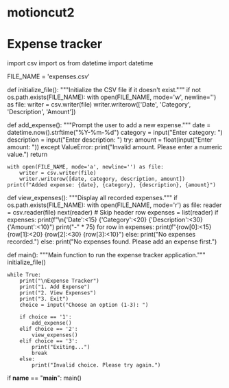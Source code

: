# motioncut2
# Expense tracker
import csv
import os
from datetime import datetime

FILE_NAME = 'expenses.csv'

def initialize_file():
    """Initialize the CSV file if it doesn't exist."""
    if not os.path.exists(FILE_NAME):
        with open(FILE_NAME, mode='w', newline='') as file:
            writer = csv.writer(file)
            writer.writerow(['Date', 'Category', 'Description', 'Amount'])

def add_expense():
    """Prompt the user to add a new expense."""
    date = datetime.now().strftime("%Y-%m-%d")
    category = input("Enter category: ")
    description = input("Enter description: ")
    try:
        amount = float(input("Enter amount: "))
    except ValueError:
        print("Invalid amount. Please enter a numeric value.")
        return
    
    with open(FILE_NAME, mode='a', newline='') as file:
        writer = csv.writer(file)
        writer.writerow([date, category, description, amount])
    print(f"Added expense: {date}, {category}, {description}, {amount}")

def view_expenses():
    """Display all recorded expenses."""
    if os.path.exists(FILE_NAME):
        with open(FILE_NAME, mode='r') as file:
            reader = csv.reader(file)
            next(reader)  # Skip header row
            expenses = list(reader)
            if expenses:
                print(f"\n{'Date':<15} {'Category':<20} {'Description':<30} {'Amount':<10}")
                print("-" * 75)
                for row in expenses:
                    print(f"{row[0]:<15} {row[1]:<20} {row[2]:<30} {row[3]:<10}")
            else:
                print("No expenses recorded.")
    else:
        print("No expenses found. Please add an expense first.")

def main():
    """Main function to run the expense tracker application."""
    initialize_file()
    
    while True:
        print("\nExpense Tracker")
        print("1. Add Expense")
        print("2. View Expenses")
        print("3. Exit")
        choice = input("Choose an option (1-3): ")

        if choice == '1':
            add_expense()
        elif choice == '2':
            view_expenses()
        elif choice == '3':
            print("Exiting...")
            break
        else:
            print("Invalid choice. Please try again.")

if __name__ == "__main__":
    main()
